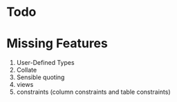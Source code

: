 # Todo

# Missing Features
1. User-Defined Types
2. Collate
3. Sensible quoting
4. views
5. constraints (column constraints and table constraints)
